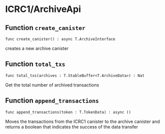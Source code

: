 # ICRC1/ArchiveApi

## Function `create_canister`
``` motoko no-repl
func create_canister() : async T.ArchiveInterface
```

creates a new archive canister

## Function `total_txs`
``` motoko no-repl
func total_txs(archives : T.StableBuffer<T.ArchiveData>) : Nat
```

Get the total number of archived transactions

## Function `append_transactions`
``` motoko no-repl
func append_transactions(token : T.TokenData) : async ()
```

Moves the transactions from the ICRC1 canister to the archive canister
and returns a boolean that indicates the success of the data transfer
